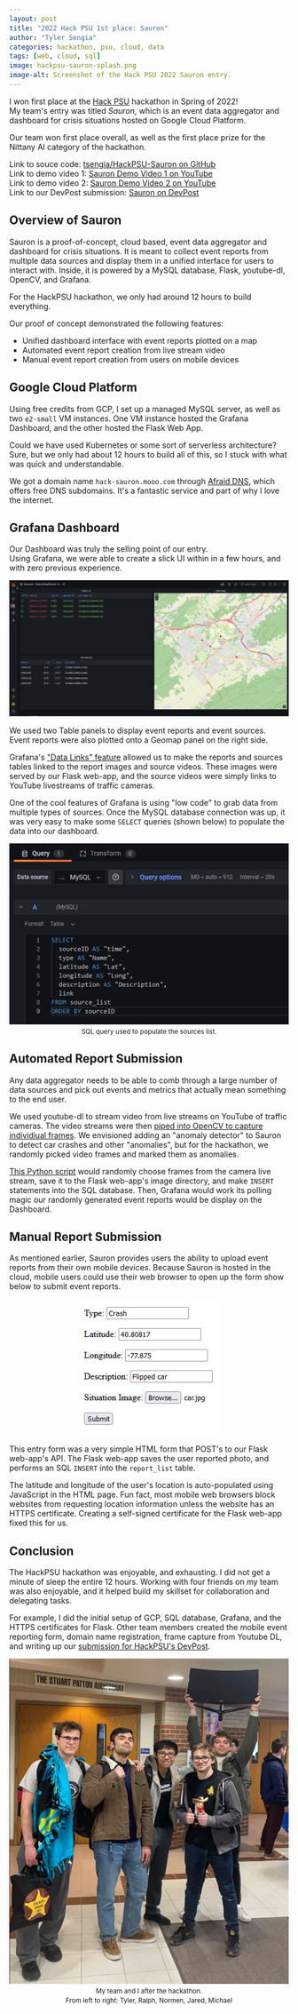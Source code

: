 ```yaml
---
layout: post
title: "2022 Hack PSU 1st place: Sauron"
author: "Tyler Sengia"
categories: hackathon, psu, cloud, data
tags: [web, cloud, sql]
image: hackpsu-sauron-splash.png
image-alt: Screenshot of the Hack PSU 2022 Sauron entry.
---
```


I won first place at the [Hack PSU](https://hackpsu.org/live) hackathon in Spring of 2022!  
My team's entry was titled _Sauron_, which is an event data aggregator and dashboard for crisis situations hosted on Google Cloud Platform.  

Our team won first place overall, as well as the first place prize for the Nittany AI category of the hackathon.

<div class="note" >
  Link to souce code: <a href="https://github.com/tsengia/HackPSU-Sauron" >tsengia/HackPSU-Sauron on GitHub</a><br />
  Link to demo video 1: <a href="https://youtu.be/jCYQIU0-NDI" >Sauron Demo Video 1 on YouTube </a><br />
  Link to demo video 2: <a href="https://youtu.be/qyVEQ1Qsfvo" > Sauron Demo Video 2 on YouTube </a><br />
  Link to our DevPost submission: <a href="https://devpost.com/software/sauron-ke72by">Sauron on DevPost</a>
</div>

## Overview of Sauron
Sauron is a proof-of-concept, cloud based, event data aggregator and dashboard for crisis situations.
It is meant to collect event reports from multiple data sources and display them in a unified interface for users to interact with.
Inside, it is powered by a MySQL database, Flask, youtube-dl, OpenCV, and Grafana.

For the HackPSU hackathon, we only had around 12 hours to build everything.

Our proof of concept demonstrated the following features:
- Unified dashboard interface with event reports plotted on a map
- Automated event report creation from live stream video
- Manual event report creation from users on mobile devices

## Google Cloud Platform
Using free credits from GCP, I set up a managed MySQL server, as well as two `e2-small` VM instances. 
One VM instance hosted the Grafana Dashboard, and the other hosted the Flask Web App.  

Could we have used Kubernetes or some sort of serverless architecture?  
Sure, but we only had about 12 hours to build all of this, so I stuck with what was quick and understandable.

We got a domain name `hack-sauron.mooo.com` through [Afraid DNS](https://freedns.afraid.org/), which offers free DNS subdomains. It's a fantastic service and part of why I love the internet.

## Grafana Dashboard
Our Dashboard was truly the selling point of our entry.  
Using Grafana, we were able to create a slick UI within in a few hours, and with zero previous experience.  

<div style="text-align: center;" >
<img src="assets/img/hackpsu-sauron-splash.png" alt="Screenshot of Sauron's Grafana dashboard." />  
</div>

We used two Table panels to display event reports and event sources.  
Event reports were also plotted onto a Geomap panel on the right side.  

Grafana's ["Data Links" feature](https://grafana.com/docs/grafana/latest/panels-visualizations/configure-data-links/) allowed us to make the reports and sources tables linked to the report images and source videos.
These images were served by our Flask web-app, and the source videos were simply links to YouTube livestreams of traffic cameras.  

One of the cool features of Grafana is using "low code" to grab data from multiple types of sources.
Once the MySQL database connection was up, it was very easy to make some `SELECT` queries (shown below) to populate the data into our dashboard.  

<div style="text-align: center;" >
<img src="assets/img/sauron/sources-list-sql-query.png" alt="SELECT statement used to populate the sources list." /><br />
<small>SQL query used to populate the sources list.</small>
</div>

## Automated Report Submission
Any data aggregator needs to be able to comb through a large number of data sources and pick out events and metrics that actually mean something to the end user.  

We used youtube-dl to stream video from live streams on YouTube of traffic cameras. The video streams were then [piped into OpenCV to capture individiual frames](https://github.com/tsengia/HackPSU-Sauron/blob/master/detect-incidents-hardcoded.py#L29-L32).
We envisioned adding an "anomaly detector" to Sauron to detect car crashes and other "anomalies", but for the hackathon, we randomly picked video frames and marked them as anomalies.  

[This Python script](https://github.com/tsengia/HackPSU-Sauron/blob/master/detect-incidents-hardcoded.py) would randomly choose frames from the camera live stream, save it to the Flask web-app's image directory, and make `INSERT` statements into the SQL database.
Then, Grafana would work its polling magic our randomly generated event reports would be display on the Dashboard.  

## Manual Report Submission
As mentioned earlier, Sauron provides users the ability to upload event reports from their own mobile devices. Because Sauron is hosted in the cloud, mobile users could use their web browser to open up the form show below to submit event reports.

<div style="text-align: center;" >
<img src="assets/img/sauron/user-report-submission.png" alt="Screenshow of the simple HTML form that mobile users could use to upload event reports. Fields include Type, Latitude, Longitude, Description, and Image." />  
</div>

This entry form was a very simple HTML form that POST's to our Flask web-app's API.
The Flask web-app saves the user reported photo, and performs an SQL `INSERT` into the `report_list` table.

The latitude and longitude of the user's location is auto-populated using JavaScript in the HTML page. 
Fun fact, most mobile web browsers block websites from requesting location information unless the website has an HTTPS certificate. 
Creating a self-signed certificate for the Flask web-app fixed this for us.  

## Conclusion
The HackPSU hackathon was enjoyable, and exhausting. I did not get a minute of sleep the entire 12 hours.
Working with four friends on my team was also enjoyable, and it helped build my skillset for collaboration and delegating tasks.  

For example, I did the initial setup of GCP, SQL database, Grafana, and the HTTPS certificates for Flask.
Other team members created the mobile event reporting form, domain name registration, frame capture from Youtube DL, and writing up our [submission for HackPSU's DevPost](https://devpost.com/software/sauron-ke72by).

<div style="text-align: center;" >
<img src="assets/img/sauron/hackpsu_team_photo.png" alt="Photo of my team after the hackathon" /><br />
<small>My team and I after the hackathon.</small><br />
<small>From left to right: Tyler, Ralph, Normen, Jared, Michael</small><br />
</div>